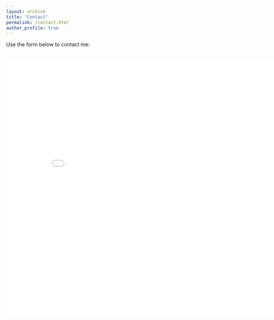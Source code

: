 ```yaml
---
layout: archive
title: "Contact"
permalink: /contact.html
author_profile: true
---
```


<p>Use the form below to contact me:</p> <br \>
<iframe src="/talkmap/contact_html.html" height="700" width="850" style="border:none;"></iframe>
